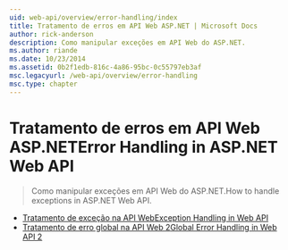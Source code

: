 ```yaml
---
uid: web-api/overview/error-handling/index
title: Tratamento de erros em API Web ASP.NET | Microsoft Docs
author: rick-anderson
description: Como manipular exceções em API Web do ASP.NET.
ms.author: riande
ms.date: 10/23/2014
ms.assetid: 0b2f1edb-816c-4a86-95bc-0c55797eb3af
msc.legacyurl: /web-api/overview/error-handling
msc.type: chapter
---
```

<a name="error-handling-in-aspnet-web-api"></a><span data-ttu-id="b841b-103">Tratamento de erros em API Web ASP.NET</span><span class="sxs-lookup"><span data-stu-id="b841b-103">Error Handling in ASP.NET Web API</span></span>
====================
> <span data-ttu-id="b841b-104">Como manipular exceções em API Web do ASP.NET.</span><span class="sxs-lookup"><span data-stu-id="b841b-104">How to handle exceptions in ASP.NET Web API.</span></span>


- [<span data-ttu-id="b841b-105">Tratamento de exceção na API Web</span><span class="sxs-lookup"><span data-stu-id="b841b-105">Exception Handling in Web API</span></span>](exception-handling.md)
- [<span data-ttu-id="b841b-106">Tratamento de erro global na API Web 2</span><span class="sxs-lookup"><span data-stu-id="b841b-106">Global Error Handling in Web API 2</span></span>](web-api-global-error-handling.md)
